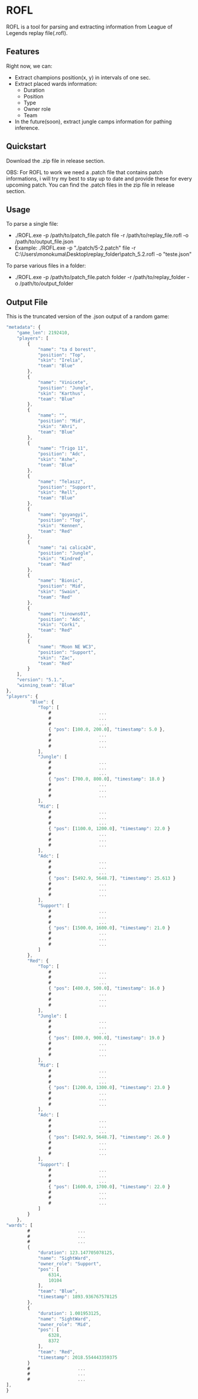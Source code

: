 # ROFL 
ROFL is a tool for parsing and extracting information from League of Legends replay file(.rofl).
## Features
Right now, we can: 
  - Extract champions position(x, y) in intervals of one sec.
  - Extract placed wards information:
    - Duration
    - Position
    - Type
    - Owner role
    - Team
  - In the future(soon), extract jungle camps information for pathing inference. 
## Quickstart
Download the .zip file in release section.

OBS: For ROFL to work we need a .patch file that contains patch informations, i will try my best to stay up to date and provide these for every upcoming patch. 
You can find the .patch files in the zip file in release section.
## Usage
To parse a single file:
-  ./ROFL.exe -p /path/to/patch_file.patch file -r /path/to/replay_file.rofl -o /path/to/output_file.json
-  Example: ./ROFL.exe -p "./patch/5-2.patch" file -r C:\Users\monokuma\Desktop\replay_folder\patch_5.2.rofl -o "teste.json"
  
To parse various files in a folder:
-  ./ROFL.exe -p /path/to/patch_file.patch folder -r /path/to/replay_folder -o /path/to/output_folder 
## Output File
This is the truncated version of the .json output of a random game:
```javascript
"metadata": {
    "game_len": 2192410,
    "players": [
        {
            "name": "ta d borest",
            "position": "Top",
            "skin": "Irelia",
            "team": "Blue"
        },
        {
            "name": "Vinicete",
            "position": "Jungle",
            "skin": "Karthus",
            "team": "Blue"
        },
        {
            "name": "",
            "position": "Mid",
            "skin": "Ahri",
            "team": "Blue"
        },
        {
            "name": "Trigo 11",
            "position": "Adc",
            "skin": "Ashe",
            "team": "Blue"
        },
        {
            "name": "Telaszz",
            "position": "Support",
            "skin": "Rell",
            "team": "Blue"
        },
        {
            "name": "goyangyi",
            "position": "Top",
            "skin": "Kennen",
            "team": "Red"
        },
        {
            "name": "ai calica24",
            "position": "Jungle",
            "skin": "Kindred",
            "team": "Red"
        },
        {
            "name": "Bionic",
            "position": "Mid",
            "skin": "Swain",
            "team": "Red"
        },
        {
            "name": "tinowns01",
            "position": "Adc",
            "skin": "Corki",
            "team": "Red"
        },
        {
            "name": "Moon NE WC3",
            "position": "Support",
            "skin": "Zac",
            "team": "Red"
        }
    ],
    "version": "5.1.",
    "winning_team": "Blue"
},
"players": {
         "Blue": {
            "Top": [
                #                  ...
                #                  ...
                #                  ...
                { "pos": [100.0, 200.0], "timestamp": 5.0 },
                #                  ...
                #                  ...
                #                  ...
            ],
            "Jungle": [
                #                  ...
                #                  ...
                #                  ...
                { "pos": [700.0, 800.0], "timestamp": 18.0 }
                #                  ...
                #                  ...
                #                  ...
            ],
            "Mid": [
                #                  ...
                #                  ...
                #                  ...
                { "pos": [1100.0, 1200.0], "timestamp": 22.0 }
                #                  ...
                #                  ...
                #                  ...
            ],
            "Adc": [
                #                  ...
                #                  ...
                #                  ...
                { "pos": [5492.9, 5648.7], "timestamp": 25.613 }
                #                  ...
                #                  ...
                #                  ...
            ],
            "Support": [
                #                  ...
                #                  ...
                #                  ...
                { "pos": [1500.0, 1600.0], "timestamp": 21.0 }
                #                  ...
                #                  ...
                #                  ...
            ]
        },
        "Red": {
            "Top": [
                #                  ...
                #                  ...
                #                  ...
                { "pos": [400.0, 500.0], "timestamp": 16.0 }
                #                  ...
                #                  ...
                #                  ...
            ],
            "Jungle": [
                #                  ...
                #                  ...
                #                  ...
                { "pos": [800.0, 900.0], "timestamp": 19.0 }
                #                  ...
                #                  ...
                #                  ...
            ],
            "Mid": [
                #                  ...
                #                  ...
                #                  ...
                { "pos": [1200.0, 1300.0], "timestamp": 23.0 }
                #                  ...
                #                  ...
                #                  ...
            ],
            "Adc": [
                #                  ...
                #                  ...
                #                  ...
                { "pos": [5492.9, 5648.7], "timestamp": 26.0 }
                #                  ...
                #                  ...
                #                  ...
            ],
            "Support": [
                #                  ...
                #                  ...
                #                  ...
                { "pos": [1600.0, 1700.0], "timestamp": 22.0 }
                #                  ...
                #                  ...
                #                  ...
            ]
        }
    },
"wards": [
        #                  ...
        #                  ...
        #                  ...
        {
            "duration": 123.147705078125,
            "name": "SightWard",
            "owner_role": "Support",
            "pos": [
                6314,
                10104
            ],
            "team": "Blue",
            "timestamp": 1893.936767578125
        },
        {
            "duration": 1.001953125,
            "name": "SightWard",
            "owner_role": "Mid",
            "pos": [
                6328,
                8372
            ],
            "team": "Red",
            "timestamp": 2018.554443359375
        }
        #                  ...
        #                  ...
        #                  ...
],
}
```
